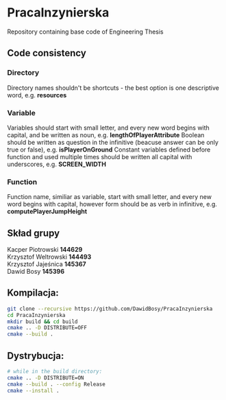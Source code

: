 # PracaInzynierska
Repository containing base code of Engineering Thesis
## Code consistency
### Directory
Directory names shouldn't be shortcuts - the best option is one descriptive word, e.g.
**resources**
### Variable
Variables should start with small letter, and every new word begins with capital, and be written as noun, e.g. 
**lengthOfPlayerAttribute**
Boolean should be written as question in the infinitive (beacuse answer can be only true or false), e.g.
**isPlayerOnGround**
Constant variables defined before function and used multiple times should be written all capital with underscores, e.g. 
**SCREEN_WIDTH**
### Function
Function name, similiar as variable, start with small letter, and every new word begins with capital, however form should be as verb in infinitive, e.g.
**computePlayerJumpHeight**

## Skład grupy
Kacper Piotrowski **144629** \
Krzysztof Weltrowski **144493** \
Krzysztof Jajeśnica  **145367** \
Dawid Bosy **145396**

## Kompilacja:
```sh
git clone --recursive https://github.com/DawidBosy/PracaInzynierska
cd PracaInzynierska
mkdir build && cd build
cmake .. -D DISTRIBUTE=OFF
cmake --build .
```

## Dystrybucja:
```sh
# while in the build directory:
cmake .. -D DISTRIBUTE=ON
cmake --build . --config Release
cmake --install .
```
